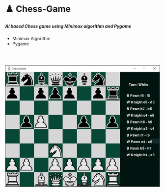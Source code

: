 # :chess_pawn: Chess-Game
##### AI based Chess game using Minimax algorithm and Pygame
* Minimax Algorithm
* Pygame 

<br/>
<br/>

![alt text](https://github.com/halts440/Chess-Game/blob/main/Chess.PNG?raw=true)
